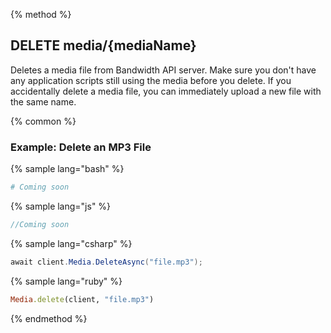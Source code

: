{% method %}
## DELETE media/{mediaName}
Deletes a media file from Bandwidth API server. Make sure you don't have any application scripts still using the media before you delete. If you accidentally delete a media file, you can immediately upload a new file with the same name.

{% common %}
### Example: Delete an MP3 File

{% sample lang="bash" %}
```bash
# Coming soon
```

{% sample lang="js" %}
```js
//Coming soon
```

{% sample lang="csharp" %}
```csharp
await client.Media.DeleteAsync("file.mp3");
```

{% sample lang="ruby" %}
```ruby
Media.delete(client, "file.mp3")
```

{% endmethod %}

